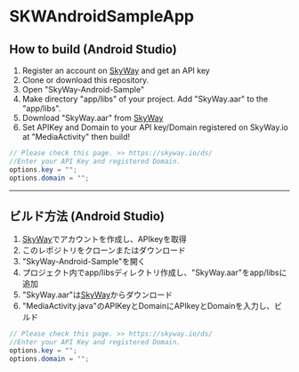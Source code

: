 # SKWAndroidSampleApp

## How to build (Android Studio)
 1. Register an account on [SkyWay](http://nttcom.github.io/skyway/) and get an API key
 1. Clone or download this repository.
 1. Open "SkyWay-Android-Sample"
 1. Make directory "app/libs" of your project. Add "SkyWay.aar" to the "app/libs".
  1. Download "SkyWay.aar" from [SkyWay](http://nttcom.github.io/skyway/)
 1. Set APIKey and Domain to your API key/Domain registered on SkyWay.io at "MediaActivity" then build!
```Java
// Please check this page. >> https://skyway.io/ds/
//Enter your API Key and registered Domain.
options.key = "";
options.domain = "";
```
---

## ビルド方法 (Android Studio)
 1. [SkyWay](http://nttcom.github.io/skyway/)でアカウントを作成し、APIkeyを取得
 1. このレポジトリをクローンまたはダウンロード
 1. "SkyWay-Android-Sample"を開く
 1. プロジェクト内でapp/libsディレクトリ作成し、"SkyWay.aar"をapp/libsに追加
  1. "SkyWay.aar"は[SkyWay](http://nttcom.github.io/skyway/)からダウンロード
 1. "MediaActivity.java"のAPIKeyとDomainにAPIkeyとDomainを入力し、ビルド
```Java
// Please check this page. >> https://skyway.io/ds/
//Enter your API Key and registered Domain.
options.key = "";
options.domain = "";
